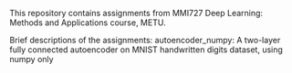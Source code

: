 This repository contains assignments from MMI727 Deep Learning: Methods and Applications course, METU.

Brief descriptions of the assignments:
autoencoder_numpy: A two-layer fully connected autoencoder on MNIST handwritten digits dataset, using numpy only
